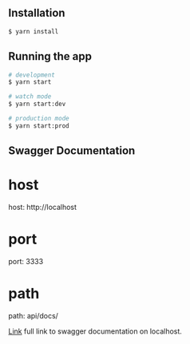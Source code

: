 
## Installation

```bash
$ yarn install
```

## Running the app

```bash
# development
$ yarn start

# watch mode
$ yarn start:dev

# production mode
$ yarn start:prod
```

## Swagger Documentation
# host
host: http://localhost
# port
port: 3333
# path
path: api/docs/

[Link](http://localhost:3333/api/docs/) full link to swagger documentation on localhost.

